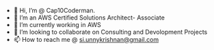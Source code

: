 - 👋 Hi, I’m @ Cap10Coderman.
- 👀 I’m an AWS Certified Solutions Architect- Associate
- 🌱 I’m currently working in AWS 
- 💞️ I’m looking to collaborate on Consulting and Devolopment Projects
- 📫 How to reach me @ 
  si.unnykrishnan@gmail.com
<!---
MagikMerlyn/MagikMerlyn is a ✨ special ✨ repository because its `README.md` (this file) appears on your GitHub profile.
You can click the Preview link to take a look at your changes.
--->

